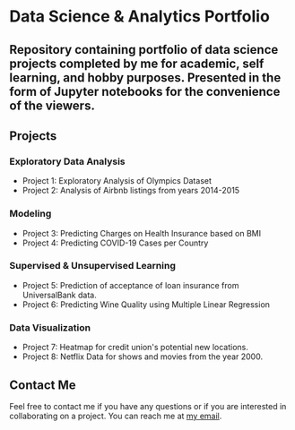 # Data Science & Analytics Portfolio
## Repository containing portfolio of data science projects completed by me for academic, self learning, and hobby purposes. Presented in the form of Jupyter notebooks for the convenience of the viewers.

## Projects

### Exploratory Data Analysis

- Project 1: Exploratory Analysis of Olympics Dataset
- Project 2: Analysis of Airbnb listings from years 2014-2015

### Modeling

- Project 3: Predicting Charges on Health Insurance based on BMI
- Project 4: Predicting COVID-19 Cases per Country

### Supervised & Unsupervised Learning

- Project 5: Prediction of acceptance of loan insurance from UniversalBank data.
- Project 6: Predicting Wine Quality using Multiple Linear Regression

### Data Visualization

- Project 7: Heatmap for credit union's potential new locations.
- Project 8: Netflix Data for shows and movies from the year 2000.

## Contact Me

Feel free to contact me if you have any questions or if you are interested in collaborating on a project. You can reach me at [my email](mailto:alfonso.esqueda.kc@gmail.com).

